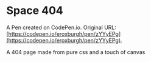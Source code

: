 # Space 404

A Pen created on CodePen.io. Original URL: [https://codepen.io/eroxburgh/pen/zYYyEPg](https://codepen.io/eroxburgh/pen/zYYyEPg).

A 404 page made from pure css and a touch of canvas

